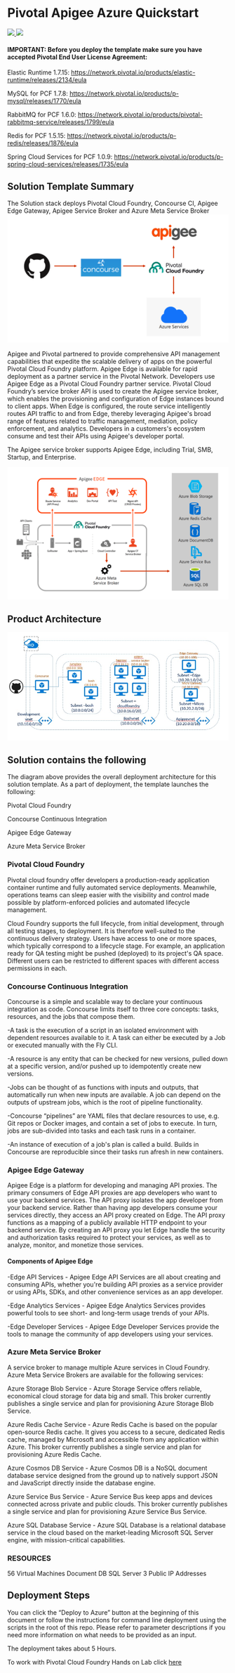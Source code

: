 # Pivotal Apigee Azure Quickstart

<a href="https://portal.azure.com/#create/Microsoft.Template/uri/https%3A%2F%2Fraw.githubusercontent.com%2FTVDKoni%2Fazure-quickstart-templates%2Fmaster%2Fpivotalcloudfoundry-apigee%2Fazuredeploy.json" target="_blank">
<img src="http://azuredeploy.net/deploybutton.png"/>
</a>
<a href="http://armviz.io/#/?load=https%3A%2F%2Fraw.githubusercontent.com%2FTVDKoni%2Fazure-quickstart-templates%2Fmaster%2Fpivotalcloudfoundry-apigee%2Fazuredeploy.json" target="_blank">
<img src="http://armviz.io/visualizebutton.png"/>
</a>

#### IMPORTANT: Before you deploy the template make sure you have accepted Pivotal End User License Agreement:

Elastic Runtime 1.7.15:
https://network.pivotal.io/products/elastic-runtime/releases/2134/eula

MySQL for PCF 1.7.8:
https://network.pivotal.io/products/p-mysql/releases/1770/eula

RabbitMQ for PCF 1.6.0:
https://network.pivotal.io/products/pivotal-rabbitmq-service/releases/1799/eula

Redis for PCF 1.5.15:
https://network.pivotal.io/products/p-redis/releases/1876/eula

Spring Cloud Services for PCF 1.0.9:
https://network.pivotal.io/products/p-spring-cloud-services/releases/1735/eula

## Solution Template Summary
The Solution stack deploys Pivotal Cloud Foundry, Concourse CI, Apigee Edge Gateway, Apigee Service Broker and Azure Meta Service Broker
![Solution Summary](https://github.com/sysgain/azurequickstarts/blob/vcherukuri-patch-1/PivtoalCloudFoundry-Concourse-Apigee-AzureMetaService/pivotal-P2P/Images/Solution%20Summary.png?raw=true)

Apigee and Pivotal partnered to provide comprehensive API management capabilities that expedite the scalable delivery of apps on the powerful Pivotal Cloud Foundry platform. Apigee Edge is available for rapid deployment as a partner service in the Pivotal Network. Developers use Apigee Edge as a Pivotal Cloud Foundry partner service. 
Pivotal Cloud Foundry’s service broker API is used to create the Apigee service broker, which enables the provisioning and configuration of Edge instances bound to client apps. When Edge is configured, the route service intelligently routes API traffic to and from Edge, thereby leveraging Apigee's broad range of features related to traffic management, mediation, policy enforcement, and analytics. Developers in a customers's ecosystem consume and test their APIs using Apigee's developer portal.

The Apigee service broker supports Apigee Edge, including Trial, SMB, Startup, and Enterprise.

![Pivotal Cloud Foundry Integration with Apigee Edge Gateway](https://github.com/sysgain/azurequickstarts/blob/vcherukuri-patch-1/PivtoalCloudFoundry-Concourse-Apigee-AzureMetaService/pivotal-P2P/Images/Solution%20Integration.png?raw=true)



## Product Architecture
![Product Architecture](https://raw.githubusercontent.com/sysgain/pivotal/master/pivotal-P2P-Architecture.jpg)

## Solution contains the following

The diagram above provides the overall deployment architecture for this solution template.
As a part of deployment, the template launches the following:

Pivotal Cloud Foundry

Concourse Continuous Integration

Apigee Edge Gateway

Azure Meta Service Broker

### Pivotal Cloud Foundry

Pivotal cloud foundry offer developers a production-ready application container runtime and fully automated service deployments. Meanwhile, operations teams can sleep easier with the visibility and control made possible by platform-enforced policies and automated lifecycle management.

Cloud Foundry supports the full lifecycle, from initial development, through all testing stages, to deployment. It is therefore well-suited to the continuous delivery strategy. Users have access to one or more spaces, which typically correspond to a lifecycle stage. For example, an application ready for QA testing might be pushed (deployed) to its project's QA space. Different users can be restricted to different spaces with different access permissions in each.
### Concourse Continuous Integration

Concourse is a simple and scalable way to declare your continuous integration as code.
Concourse limits itself to three core concepts: tasks, resources, and the jobs that compose them. 

-A task is the execution of a script in an isolated environment with dependent resources available to it. A task can either be executed by a Job or executed manually with the Fly CLI.

-A resource is any entity that can be checked for new versions, pulled down at a specific version, and/or pushed up to idempotently create new versions.

-Jobs can be thought of as functions with inputs and outputs, that automatically run when new inputs are available. A job can depend on the outputs of upstream jobs, which is the root of pipeline functionality.

-Concourse “pipelines” are YAML files that declare resources to use, e.g. Git repos or Docker images, and contain a set of jobs to execute. In turn, jobs are sub-divided into tasks and each task runs in a container. 

-An instance of execution of a job's plan is called a build. Builds in Concourse are reproducible since their tasks run afresh in new containers. 

### Apigee Edge Gateway

Apigee Edge is a platform for developing and managing API proxies. The primary consumers of Edge API proxies are app developers who want to use your backend services. The API proxy isolates the app developer from your backend service. 
Rather than having app developers consume your services directly, they access an API proxy created on Edge. The API proxy functions as a mapping of a publicly available HTTP endpoint to your backend service.  By creating an API proxy you let Edge handle the security and authorization tasks required to protect your services, as well as to analyze, monitor, and monetize those services.

#### Components of Apigee Edge

-Edge API Services - Apigee Edge API Services are all about creating and consuming APIs, whether you're building API proxies as a service provider or using APIs, SDKs, and other convenience services as an app developer.

-Edge Analytics Services - Apigee Edge Analytics Services provides powerful tools to see short- and long-term usage trends of your APIs.

-Edge Developer Services - Apigee Edge Developer Services provide the tools to manage the community of app developers using your services.

### Azure Meta Service Broker

A service broker to manage multiple Azure services in Cloud Foundry.
Azure Meta Service Brokers are available for the following services:

Azure Storage Blob Service - Azure Storage Service offers reliable, economical cloud storage for data big and small. This broker currently publishes a single service and plan for provisioning Azure Storage Blob Service.

Azure Redis Cache Service - Azure Redis Cache is based on the popular open-source Redis cache. It gives you access to a secure, dedicated Redis cache, managed by Microsoft and accessible from any application within Azure. This broker currently publishes a single service and plan for provisioning Azure Redis Cache.

Azure Cosmos DB Service - Azure Cosmos DB is a NoSQL document database service designed from the ground up to natively support JSON and JavaScript directly inside the database engine.

Azure Service Bus Service - Azure Service Bus keep apps and devices connected across private and public clouds. This broker currently publishes a single service and plan for provisioning Azure Service Bus Service.

Azure SQL Database Service - Azure SQL Database is a relational database service in the cloud based on the market-leading Microsoft SQL Server engine, with mission-critical capabilities.

### RESOURCES

56 Virtual Machines
Document DB
SQL Server
3 Public IP Addresses


## Deployment Steps

You can click the “Deploy to Azure” button at the beginning of this document or follow the instructions for command line deployment using the scripts in the root of this repo.
Please refer to parameter descriptions if you need more information on what needs to be provided as an input.

The deployment takes about 5 Hours. 

To work with Pivotal Cloud Foundry Hands on Lab click [here](http://pcf-ignite.pcfazure.com/Labs/)


